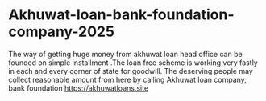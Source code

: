 # Akhuwat-loan-bank-foundation-company-2025
The way of getting huge money  from akhuwat loan head office can be founded on simple installment .The loan free scheme is working very fastly in each and every corner of state for goodwill. The deserving people may collect reasonable amount from here by calling Akhuwat loan company, bank foundation             https://akhuwatloans.site

